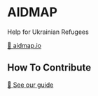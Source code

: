 # AIDMAP

Help for Ukrainian Refugees

[🔗 aidmap.io](https://aidmap.io/)

## How To Contribute

[📖 See our guide](https://github.com/zero-plus-x/map/wiki/How-To-Contribute)
